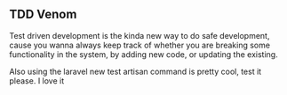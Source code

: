 ## TDD Venom

<p>Test driven development is the kinda new way to do safe development, cause you wanna always keep track of whether you are breaking some functionality in the system, by adding new code, or updating the existing.</p>
<p>Also using the laravel new test artisan command is pretty cool, test it please. I love it</p>